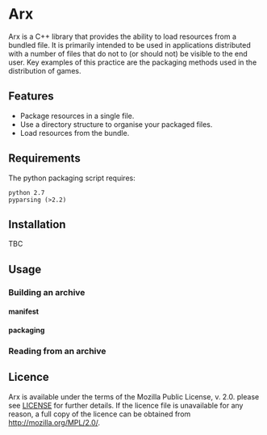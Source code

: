 # Arx
Arx is a C++ library that provides the ability to load resources from a bundled file. It is primarily intended to be used in applications distributed with a number of files that do not to (or should not) be visible to the end user. Key examples of this practice are the packaging methods used in the distribution of games.

## Features
* Package resources in a single file.
* Use a directory structure to organise your packaged files.
* Load resources from the bundle.

## Requirements
 The python packaging script requires:
```
python 2.7
pyparsing (>2.2)
```

## Installation
TBC

## Usage
### Building an archive
#### manifest

#### packaging

### Reading from an archive

## Licence
Arx is available under the terms of the Mozilla Public License, v. 2.0. please see [LICENSE](LICENSE) for further details. If the licence file is unavailable for any reason, a full copy of the licence can be obtained from http://mozilla.org/MPL/2.0/.
